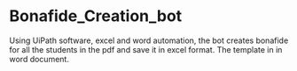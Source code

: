 # Bonafide_Creation_bot
Using UiPath software, excel and word automation, the bot creates bonafide for all the students in the pdf and save it in excel format. The template in in word document.
